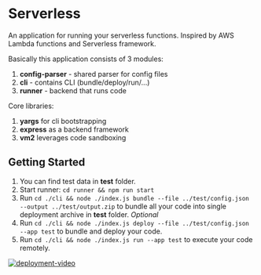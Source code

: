 # Serverless

An application for running your serverless functions. Inspired by AWS Lambda functions and Serverless framework.

Basically this application consists of 3 modules:
1. **config-parser** - shared parser for config files
2. **cli** - contains CLI (bundle/deploy/run/...)
3. **runner** - backend that runs code

Core libraries:
1. **yargs** for cli bootstrapping
2. **express** as a backend framework
3. **vm2** leverages code sandboxing

## Getting Started

1. You can find test data in **test** folder.
2. Start runner: `cd runner && npm run start`
3. Run `cd ./cli && node ./index.js bundle --file ../test/config.json --output ../test/output.zip` to bundle all your code into single deployment archive in **test** folder. *Optional*
4. Run `cd ./cli && node ./index.js deploy --file ../test/config.json --app test` to bundle and deploy your code.
5. Run `cd ./cli && node ./index.js run --app test` to execute your code remotely.

[![deployment-video](https://drive.google.com/file/d/19irKQhsFZ-0QBuBquCQHYbolwp-BTRX7/view?usp=sharing)](https://drive.google.com/file/d/1nES1K0YQUiDwEq5Tqnws2uC2evEBuy_m/view?usp=sharing)
